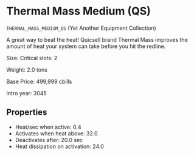 # Thermal Mass Medium (QS)

`THERMAL_MASS_MEDIUM_QS` (Yet Another Equipment Collection)

A great way to beat the heat! Quicsell brand Thermal Mass improves the amount of heat your system can take before you hit the redline.

Size: Critical slots: 2

Weight: 2.0 tons

Base Price: 499,999 cbills

Intro year: 3045

## Properties
* Heat/sec when active: 0.4 
* Activates when heat above: 32.0 
* Deactivates after: 20.0 sec
* Heat dissipation on activation: 24.0 
